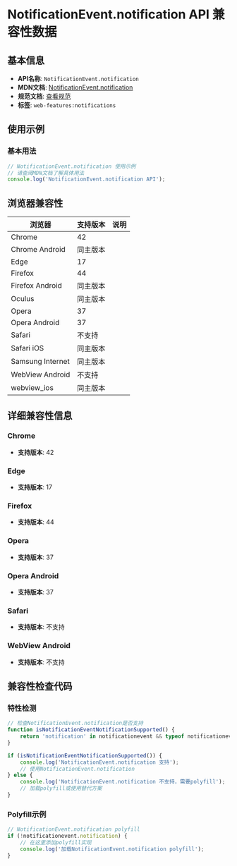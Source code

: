 # NotificationEvent.notification API 兼容性数据

## 基本信息

- **API名称**: `NotificationEvent.notification`
- **MDN文档**: [NotificationEvent.notification](https://developer.mozilla.org/docs/Web/API/NotificationEvent/notification)
- **规范文档**: [查看规范](https://notifications.spec.whatwg.org/#dom-notificationevent-notification)
- **标签**: `web-features:notifications`

## 使用示例

### 基本用法

```javascript
// NotificationEvent.notification 使用示例
// 请查阅MDN文档了解具体用法
console.log('NotificationEvent.notification API');
```

## 浏览器兼容性

| 浏览器 | 支持版本 | 说明 |
|--------|----------|------|
| Chrome | 42 |  |
| Chrome Android | 同主版本 |  |
| Edge | 17 |  |
| Firefox | 44 |  |
| Firefox Android | 同主版本 |  |
| Oculus | 同主版本 |  |
| Opera | 37 |  |
| Opera Android | 37 |  |
| Safari | 不支持 |  |
| Safari iOS | 同主版本 |  |
| Samsung Internet | 同主版本 |  |
| WebView Android | 不支持 |  |
| webview_ios | 同主版本 |  |

## 详细兼容性信息

### Chrome

- **支持版本**: 42

### Edge

- **支持版本**: 17

### Firefox

- **支持版本**: 44

### Opera

- **支持版本**: 37

### Opera Android

- **支持版本**: 37

### Safari

- **支持版本**: 不支持

### WebView Android

- **支持版本**: 不支持

## 兼容性检查代码

### 特性检测

```javascript
// 检查NotificationEvent.notification是否支持
function isNotificationEventNotificationSupported() {
    return 'notification' in notificationevent && typeof notificationevent.notification === 'function';
}

if (isNotificationEventNotificationSupported()) {
    console.log('NotificationEvent.notification 支持');
    // 使用NotificationEvent.notification
} else {
    console.log('NotificationEvent.notification 不支持，需要polyfill');
    // 加载polyfill或使用替代方案
}
```

### Polyfill示例

```javascript
// NotificationEvent.notification polyfill
if (!notificationevent.notification) {
    // 在这里添加polyfill实现
    console.log('加载NotificationEvent.notification polyfill');
}
```

